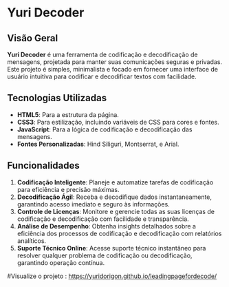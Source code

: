 # Yuri Decoder

## Visão Geral

**Yuri Decoder** é uma ferramenta de codificação e decodificação de mensagens, projetada para manter suas comunicações seguras e privadas. Este projeto é simples, minimalista e focado em fornecer uma interface de usuário intuitiva para codificar e decodificar textos com facilidade.

## Tecnologias Utilizadas

- **HTML5**: Para a estrutura da página.
- **CSS3**: Para estilização, incluindo variáveis de CSS para cores e fontes.
- **JavaScript**: Para a lógica de codificação e decodificação das mensagens.
- **Fontes Personalizadas**: Hind Siliguri, Montserrat, e Arial.

## Funcionalidades

1. **Codificação Inteligente**: Planeje e automatize tarefas de codificação para eficiência e precisão máximas.
2. **Decodificação Ágil**: Receba e decodifique dados instantaneamente, garantindo acesso imediato e seguro às informações.
3. **Controle de Licenças**: Monitore e gerencie todas as suas licenças de codificação e decodificação com facilidade e transparência.
4. **Análise de Desempenho**: Obtenha insights detalhados sobre a eficiência dos processos de codificação e decodificação com relatórios analíticos.
5. **Suporte Técnico Online**: Acesse suporte técnico instantâneo para resolver qualquer problema de codificação ou decodificação, garantindo operação contínua.


#Visualize o projeto : https://yuridorigon.github.io/leadingpagefordecode/
